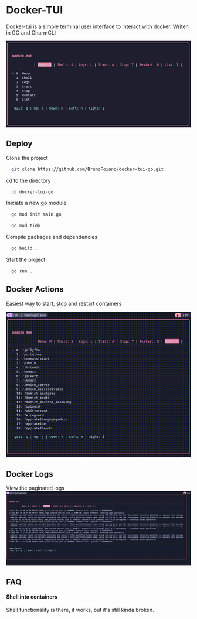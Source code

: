 
# Docker-TUI

Docker-tui is a simple terminal user interface to interact with docker. Writen in GO and CharmCLI 

![App Screenshot](./imgs/Docker-tui.png)

## Deploy

Clone the project

```bash
  git clone https://github.com/BrunoPoiano/docker-tui-go.git
```

cd to the directory

```bash
  cd docker-tui-go
```
Iniciate a new go module

```bash
  go mod init main.go
```

```bash
  go mod tidy
```

Compile packages and dependencies

```bash
  go build .
```

Start the project

```bash
  go run .
```

## Docker Actions

Easiest way to start, stop and restart containers 

![Docker Actions](./imgs/menu.gif)

## Docker Logs

View the paginated logs 
![Docker Logs](./imgs/logs.gif)

## FAQ

#### Shell into containers

Shell functionality is there, it works, but it's still kinda broken. 
